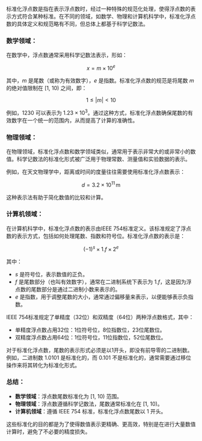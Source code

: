 标准化浮点数是指在表示浮点数时，经过一种特殊的规范化处理，使得浮点数的表示方式符合某种标准。在不同的领域，如数学、物理和计算机科学中，标准化浮点数的具体定义和规范略有不同，但总体上都基于科学记数法。

### 数学领域：
在数学中，浮点数通常采用科学记数法表示，形如：

$$
x = m \times 10^e
$$

其中，$m$ 是尾数（或称为有效数字），$e$ 是指数。标准化浮点数的规范是将尾数 $m$ 的绝对值限制在 \[1, 10) 之间，即：

$$
1 \leq |m| < 10
$$

例如，1230 可以表示为 $1.23 \times 10^3$。通过这种方式，标准化浮点数确保尾数的有效数字在一个统一的范围内，从而提高了计算的准确性。

### 物理领域：
在物理领域，标准化浮点数和数学领域类似，通常用于表示非常大的或非常小的数值。科学记数法的标准化形式被广泛用于物理常数、测量值和实验数据的表示。

例如，在天文物理学中，距离或时间的度量往往需要使用标准化浮点数表示：

$$
d = 3.2 \times 10^{11} \, \text{m}
$$

这种表示法有助于简化数值的比较和计算。

### 计算机领域：
在计算机科学中，标准化浮点数的表示由IEEE 754标准定义。该标准规定了浮点数的表示方式，包括如何处理尾数、指数和符号位。标准化浮点数的表示是：

$$
(-1)^{s} \times 1.f \times 2^e
$$

其中：
- $s$ 是符号位，表示数值的正负。
- $f$ 是尾数部分（也叫有效数字），通常在二进制系统下表示为 $1.f$，这是因为浮点数的尾数部分是通过二进制小数来表示的。
- $e$ 是指数，用于调整尾数的大小，通常通过偏移量来表示，以便能够表示负指数。

IEEE 754标准规定了单精度（32位）和双精度（64位）两种浮点数格式，其中：
- 单精度浮点数占用32位：1位符号位，8位指数位，23位尾数位。
- 双精度浮点数占用64位：1位符号位，11位指数位，52位尾数位。

对于标准化浮点数，尾数的表示形式必须是以1开头，即没有前导零的二进制数。例如，二进制数 $1.0101$ 是标准化的，而 $0.101$ 不是标准化的，通常需要通过移位操作来将其转化为标准化形式。

### 总结：
- **数学领域**：浮点数尾数标准化为 \[1, 10) 范围。
- **物理领域**：浮点数遵循科学记数法，尾数通常标准化在 \[1, 10)。
- **计算机领域**：遵循 IEEE 754 标准，标准化浮点数尾数以 1 开头。

这些标准化的目的都是为了使得数值表示更精确、更高效，特别是在进行大量数值计算时，避免了不必要的精度损失。